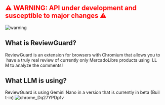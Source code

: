 <h2 style="color: red;">⚠ WARNING: API under development and susceptible to major changes ⚠</h2>

![warning](https://img.shields.io/badge/Warning-API%20in%20development-red)

## What is ReviewGuard?

ReviewGuard is an extension for browsers with Chromium that allows you to have a truly real review of currently only MercadoLibre products using  LLM to analyze the comments!

## What LLM is using?

ReviewGuard is using Gemini Nano in a version that is currently in beta (Built-in)
![chrome_Dq27YPDp1v](https://github.com/user-attachments/assets/22f6b55e-71c1-4cbe-86c8-1a3845b4bcfd)
